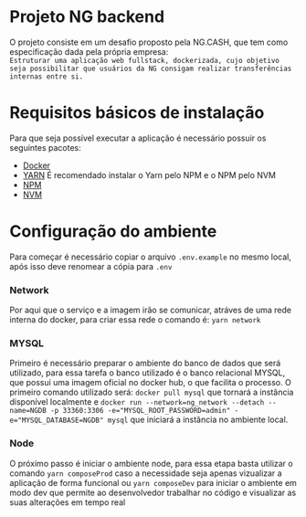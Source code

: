 # Projeto NG backend

O projeto consiste em um desafio proposto pela NG.CASH, que tem como especificação dada pela própria empresa:<br> `Estruturar uma aplicação web fullstack, dockerizada, cujo objetivo seja possibilitar que usuários da NG consigam realizar transferências internas entre si.`

# Requisitos básicos de instalação

Para que seja possível executar a aplicação é necessário possuir os seguintes pacotes:

-   [Docker](https://www.docker.com)
-   [YARN](https://classic.yarnpkg.com/lang/en/docs/install/#debian-stable)
    É recomendado instalar o Yarn pelo NPM e o NPM pelo NVM
-   [NPM](https://docs.npmjs.com/downloading-and-installing-node-js-and-npm)
-   [NVM](https://github.com/nvm-sh/nvm)

# Configuração do ambiente

Para começar é necessário copiar o arquivo `.env.example` no mesmo local, após isso deve renomear a cópia para `.env`

### Network

Por aqui que o serviço e a imagem irão se comunicar, atráves de uma rede interna do docker, para criar essa rede o comando é: `yarn network`

### MYSQL

Primeiro é necessário preparar o ambiente do banco de dados que será utilizado, para essa tarefa o banco utilizado é o banco relacional MYSQL, que possui uma imagem oficial no docker hub, o que facilita o processo. O primeiro comando utilizado será: `docker pull mysql` que tornará a instância disponível localmente e `docker run --network=ng_network --detach --name=NGDB -p 33360:3306 -e="MYSQL_ROOT_PASSWORD=admin" -e="MYSQL_DATABASE=NGDB" mysql` que iniciará a instância no ambiente local.

### Node

O próximo passo é iniciar o ambiente node, para essa etapa basta utilizar o comando `yarn composeProd` caso a necessidade seja apenas vizualizar a aplicação de forma funcional ou `yarn composeDev` para iniciar o ambiente em modo dev que permite ao desenvolvedor trabalhar no código e visualizar as suas alterações em tempo real
